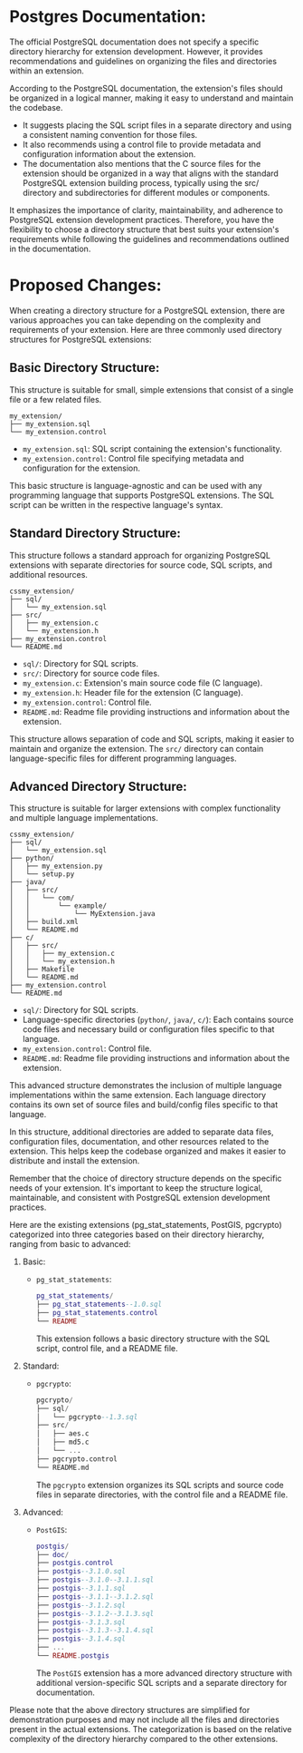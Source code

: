 # Postgres Documentation:
The official PostgreSQL documentation does not specify a specific directory hierarchy for extension development. However, it provides recommendations and guidelines on organizing the files and directories within an extension.

According to the PostgreSQL documentation, the extension's files should be organized in a logical manner, making it easy to understand and maintain the codebase. 
- It suggests placing the SQL script files in a separate directory and using a consistent naming convention for those files. 
- It also recommends using a control file to provide metadata and configuration information about the extension.
- The documentation also mentions that the C source files for the extension should be organized in a way that aligns with the standard PostgreSQL extension building process, typically using the src/ directory and subdirectories for different modules or components.

It emphasizes the importance of clarity, maintainability, and adherence to PostgreSQL extension development practices. Therefore, you have the flexibility to choose a directory structure that best suits your extension's requirements while following the guidelines and recommendations outlined in the documentation.

# Proposed Changes:
When creating a directory structure for a PostgreSQL extension, there are various approaches you can take depending on the complexity and requirements of your extension. Here are three commonly used directory structures for PostgreSQL extensions:


## Basic Directory Structure: 
This structure is suitable for small, simple extensions that consist of a single file or a few related files.

```
my_extension/
├── my_extension.sql
└── my_extension.control

```

-   `my_extension.sql`: SQL script containing the extension's functionality.
-   `my_extension.control`: Control file specifying metadata and configuration for the extension.

This basic structure is language-agnostic and can be used with any programming language that supports PostgreSQL extensions. The SQL script can be written in the respective language's syntax.

## Standard Directory Structure: 
This structure follows a standard approach for organizing PostgreSQL extensions with separate directories for source code, SQL scripts, and additional resources.

```
cssmy_extension/
├── sql/
│   └── my_extension.sql
├── src/
│   ├── my_extension.c
│   └── my_extension.h
├── my_extension.control
└── README.md

```

-   `sql/`: Directory for SQL scripts.
-   `src/`: Directory for source code files.
-   `my_extension.c`: Extension's main source code file (C language).
-   `my_extension.h`: Header file for the extension (C language).
-   `my_extension.control`: Control file.
-   `README.md`: Readme file providing instructions and information about the extension.

This structure allows separation of code and SQL scripts, making it easier to maintain and organize the extension. The `src/` directory can contain language-specific files for different programming languages.

## Advanced Directory Structure: 
This structure is suitable for larger extensions with complex functionality and multiple language implementations.

```
cssmy_extension/
├── sql/
│   └── my_extension.sql
├── python/
│   ├── my_extension.py
│   └── setup.py
├── java/
│   ├── src/
│   │   └── com/
│   │       └── example/
│   │           └── MyExtension.java
│   ├── build.xml
│   └── README.md
├── c/
│   ├── src/
│   │   ├── my_extension.c
│   │   └── my_extension.h
│   ├── Makefile
│   └── README.md
├── my_extension.control
└── README.md

```

-   `sql/`: Directory for SQL scripts.
-   Language-specific directories (`python/`, `java/`, `c/`): Each contains source code files and necessary build or configuration files specific to that language.
-   `my_extension.control`: Control file.
-   `README.md`: Readme file providing instructions and information about the extension.

This advanced structure demonstrates the inclusion of multiple language implementations within the same extension. Each language directory contains its own set of source files and build/config files specific to that language.

   In this structure, additional directories are added to separate data files, configuration files, documentation, and other resources related to the extension. This helps keep the codebase organized and makes it easier to distribute and install the extension.
    
Remember that the choice of directory structure depends on the specific needs of your extension. It's important to keep the structure logical, maintainable, and consistent with PostgreSQL extension development practices.

Here are the existing extensions (pg\_stat\_statements, PostGIS, pgcrypto) categorized into three categories based on their directory hierarchy, ranging from basic to advanced:

1.  Basic:
    
    -   `pg_stat_statements`:
        
        ```lua
        pg_stat_statements/
        ├── pg_stat_statements--1.0.sql
        ├── pg_stat_statements.control
        └── README
        
        ```
        
        This extension follows a basic directory structure with the SQL script, control file, and a README file.
        
2.  Standard:
    
    -   `pgcrypto`:
        
        ```sql
        pgcrypto/
        ├── sql/
        │   └── pgcrypto--1.3.sql
        ├── src/
        │   ├── aes.c
        │   ├── md5.c
        │   └── ...
        ├── pgcrypto.control
        └── README.md
        
        ```
        
        The `pgcrypto` extension organizes its SQL scripts and source code files in separate directories, with the control file and a README file.
        
3.  Advanced:
    
    -   `PostGIS`:
        
        ```lua
        postgis/
        ├── doc/
        ├── postgis.control
        ├── postgis--3.1.0.sql
        ├── postgis--3.1.0--3.1.1.sql
        ├── postgis--3.1.1.sql
        ├── postgis--3.1.1--3.1.2.sql
        ├── postgis--3.1.2.sql
        ├── postgis--3.1.2--3.1.3.sql
        ├── postgis--3.1.3.sql
        ├── postgis--3.1.3--3.1.4.sql
        ├── postgis--3.1.4.sql
        ├── ...
        └── README.postgis
        
        ```
        
        The `PostGIS` extension has a more advanced directory structure with additional version-specific SQL scripts and a separate directory for documentation.
        

Please note that the above directory structures are simplified for demonstration purposes and may not include all the files and directories present in the actual extensions. The categorization is based on the relative complexity of the directory hierarchy compared to the other extensions.

